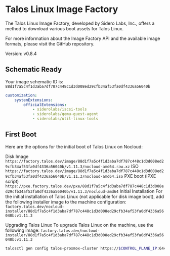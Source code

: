 # Talos Linux Image Factory
The Talos Linux Image Factory, developed by Sidero Labs, Inc., offers a method to download various boot assets for Talos Linux.

For more information about the Image Factory API and the available image formats, please visit the GitHub repository.

Version: v0.8.4

## Schematic Ready
Your image schematic ID is: `88d1f7a5c4f1d3aba7df787c448c1d3d008ed29cfb34af53fa0df4336a56040b`

```yaml
customization:
    systemExtensions:
        officialExtensions:
            - siderolabs/iscsi-tools
            - siderolabs/qemu-guest-agent
            - siderolabs/util-linux-tools
```
## First Boot
Here are the options for the initial boot of Talos Linux on Nocloud:

Disk Image
`https://factory.talos.dev/image/88d1f7a5c4f1d3aba7df787c448c1d3d008ed29cfb34af53fa0df4336a56040b/v1.11.3/nocloud-amd64.raw.xz`
ISO
`https://factory.talos.dev/image/88d1f7a5c4f1d3aba7df787c448c1d3d008ed29cfb34af53fa0df4336a56040b/v1.11.3/nocloud-amd64.iso`
PXE boot (iPXE script)
`https://pxe.factory.talos.dev/pxe/88d1f7a5c4f1d3aba7df787c448c1d3d008ed29cfb34af53fa0df4336a56040b/v1.11.3/nocloud-amd64`
Initial Installation
For the initial installation of Talos Linux (not applicable for disk image boot), add the following installer image to the machine configuration:
`factory.talos.dev/nocloud-installer/88d1f7a5c4f1d3aba7df787c448c1d3d008ed29cfb34af53fa0df4336a56040b:v1.11.3`

Upgrading Talos Linux
To upgrade Talos Linux on the machine, use the following image:
`factory.talos.dev/nocloud-installer/88d1f7a5c4f1d3aba7df787c448c1d3d008ed29cfb34af53fa0df4336a56040b:v1.11.3`

```bash
talosctl gen config talos-proxmox-cluster https://$CONTROL_PLANE_IP:6443 --output-dir conf --install-image factory.talos.dev/nocloud-installer/88d1f7a5c4f1d3aba7df787c448c1d3d008ed29cfb34af53fa0df4336a56040b:v1.11.3
```
